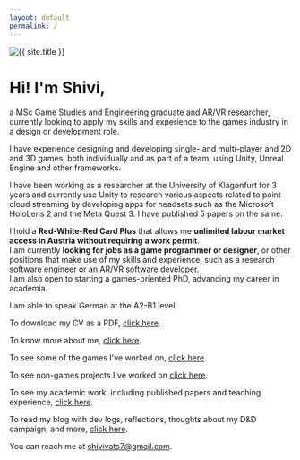 ```yaml
---
layout: default
permalink: /
---
```


<div class="row justify-content-center align-items-center p-4">
  <div class="col-lg-4 col-md-6 text-center mt-4">
    <!-- Fine Circle Responsive Image -->
    <div id="container" class="my-2">
      <div id="dummy"></div>
      <div id="element">
        <img src="{{ site.author.image }}" alt="{{ site.title }}" class="circle-image wow animated zoomIn" data-wow-delay=".1s">
      </div>
    </div>
  </div>
</div>
<div class="text-left wow animated slideInUp" data-wow-delay=".15s">
    <h1 class="display-4"> Hi! I'm Shivi, </h1>
    <p class="lead">a MSc Game Studies and Engineering graduate and AR/VR researcher, currently looking to apply my skills and experience to the games industry in a design or development role.</p>
    <p>I have experience designing and developing single- and multi-player and 2D and 3D games, both individually and as part of a team, using Unity, Unreal Engine and other frameworks. </p>
    <p>I have been working as a researcher at the University of Klagenfurt for 3 years and currently use Unity to research various aspects related to point cloud streaming by developing apps for headsets such as the Microsoft HoloLens 2 and the Meta Quest 3. I have published 5 papers on the same.</p>
    <p>I hold a <strong>Red-White-Red Card Plus</strong> that allows me <strong>unlimited labour market access in Austria without requiring a work permit</strong>.
    <br> 
    I am currently <strong>looking for jobs as a game programmer or designer</strong>, or other positions that make use of my skills and experience, such as a research software engineer or an AR/VR software developer.
    <br>
    I am also open to starting a games-oriented PhD, advancing my career in academia.</p>
    <p>I am able to speak German at the A2-B1 level.</p>
    <!-- <h4> This website is a way to showcase my work, personal projects, and my blog.</h4>  -->
    <p>To download my CV as a PDF, <a class="link-underline link-underline-opacity-0 link-underline-opacity-75-hover" href="#">click here</a>.</p>
    <p>To know more about me, <a class="link-underline link-underline-opacity-0 link-underline-opacity-75-hover" href="/about">click here</a>.</p>
    <p>To see some of the games I've worked on, <a class="link-underline link-underline-opacity-0 link-underline-opacity-75-hover"  href="/projects">click here</a>.</p>
    <p>To see non-games projects I've worked on <a class="link-underline link-underline-opacity-0 link-underline-opacity-75-hover"  href="/other-work">click here</a>.</p>
    <p>To see my academic work, including published papers and teaching experience, <a class="link-underline link-underline-opacity-0 link-underline-opacity-75-hover"  href="/academic-work">click here</a>.</p>
    <p>To read my blog with dev logs, reflections, thoughts about my D&D campaign, and more, <a class="link-underline link-underline-opacity-0 link-underline-opacity-75-hover"  href="/blog">click here</a>.</p>
    <p>You can reach me at <a class="link-underline link-underline-opacity-0 link-underline-opacity-75-hover" href="mailto:shivivats7@gmail.com">shivivats7@gmail.com</a>.</p>
</div>